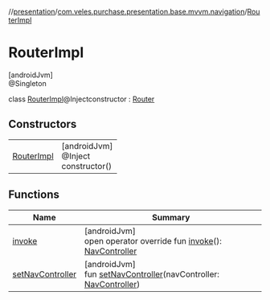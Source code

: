 //[presentation](../../../index.md)/[com.veles.purchase.presentation.base.mvvm.navigation](../index.md)/[RouterImpl](index.md)

# RouterImpl

[androidJvm]\
@Singleton

class [RouterImpl](index.md)@Injectconstructor : [Router](../-router/index.md)

## Constructors

| | |
|---|---|
| [RouterImpl](-router-impl.md) | [androidJvm]<br>@Inject<br>constructor() |

## Functions

| Name | Summary |
|---|---|
| [invoke](invoke.md) | [androidJvm]<br>open operator override fun [invoke](invoke.md)(): [NavController](https://developer.android.com/reference/kotlin/androidx/navigation/NavController.html) |
| [setNavController](set-nav-controller.md) | [androidJvm]<br>fun [setNavController](set-nav-controller.md)(navController: [NavController](https://developer.android.com/reference/kotlin/androidx/navigation/NavController.html)) |
